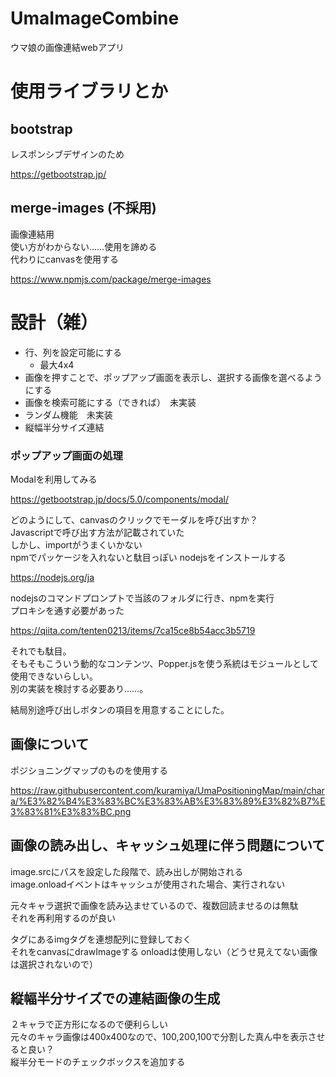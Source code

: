 # UmaImageCombine
ウマ娘の画像連結webアプリ

# 使用ライブラリとか

## bootstrap

レスポンシブデザインのため

https://getbootstrap.jp/

## merge-images (不採用)

画像連結用  
使い方がわからない……使用を諦める  
代わりにcanvasを使用する

https://www.npmjs.com/package/merge-images

# 設計（雑）

- 行、列を設定可能にする
  - 最大4x4
- 画像を押すことで、ポップアップ画面を表示し、選択する画像を選べるようにする
- 画像を検索可能にする（できれば）　未実装
- ランダム機能　未実装
- 縦幅半分サイズ連結

### ポップアップ画面の処理

Modalを利用してみる

https://getbootstrap.jp/docs/5.0/components/modal/

どのようにして、canvasのクリックでモーダルを呼び出すか？  
Javascriptで呼び出す方法が記載されていた  
しかし、importがうまくいかない  
npmでパッケージを入れないと駄目っぽい
nodejsをインストールする  

https://nodejs.org/ja

nodejsのコマンドプロンプトで当該のフォルダに行き、npmを実行  
プロキシを通す必要があった

https://qiita.com/tenten0213/items/7ca15ce8b54acc3b5719

それでも駄目。  
そもそもこういう動的なコンテンツ、Popper.jsを使う系統はモジュールとして使用できないらしい。  
別の実装を検討する必要あり……。

結局別途呼び出しボタンの項目を用意することにした。

## 画像について

ポジショニングマップのものを使用する

https://raw.githubusercontent.com/kuramiya/UmaPositioningMap/main/chara/%E3%82%B4%E3%83%BC%E3%83%AB%E3%83%89%E3%82%B7%E3%83%81%E3%83%BC.png

## 画像の読み出し、キャッシュ処理に伴う問題について

image.srcにパスを設定した段階で、読み出しが開始される  
image.onloadイベントはキャッシュが使用された場合、実行されない  

元々キャラ選択で画像を読み込ませているので、複数回読ませるのは無駄  
それを再利用するのが良い  

タグにあるimgタグを連想配列に登録しておく  
それをcanvasにdrawImageする
onloadは使用しない（どうせ見えてない画像は選択されないので）

## 縦幅半分サイズでの連結画像の生成

２キャラで正方形になるので便利らしい  
元々のキャラ画像は400x400なので、100,200,100で分割した真ん中を表示させると良い？  
縦半分モードのチェックボックスを追加する